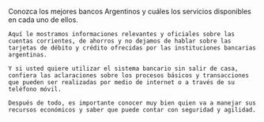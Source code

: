 Conozca los mejores bancos Argentinos y cuáles los servicios disponibles en cada uno de ellos.

    Aquí le mostramos informaciones relevantes y oficiales sobre las cuentas corrientes, de ahorros y no dejamos de hablar sobre las tarjetas de débito y crédito ofrecidas por las instituciones bancarias argentinas.
    
    Y si usted quiere utilizar el sistema bancario sin salir de casa, confiera las aclaraciones sobre los procesos básicos y transacciones que pueden ser realizadas por medio de internet o a través de su teléfono móvil. 
    
    Después de todo, es importante conocer muy bien quien va a manejar sus recursos económicos y saber que puede contar con seguridad y agilidad. 
